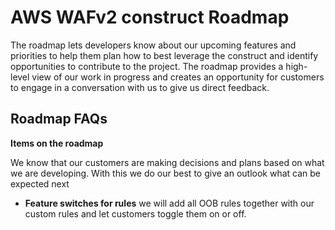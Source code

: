 # AWS WAFv2 construct Roadmap

The roadmap lets developers know about our upcoming features and priorities to help them plan how to best leverage the construct and identify opportunities to contribute to the project. The roadmap provides a high-level view of our work in progress and creates an opportunity for customers to engage in a conversation with us to give us direct feedback.

## Roadmap FAQs

**Items on the roadmap**

We know that our customers are making decisions and plans based on what we are developing. With this we do our best to give an outlook what can be expected next

* **Feature switches for rules** we will add all OOB rules together with our custom rules and let customers toggle them on or off.
